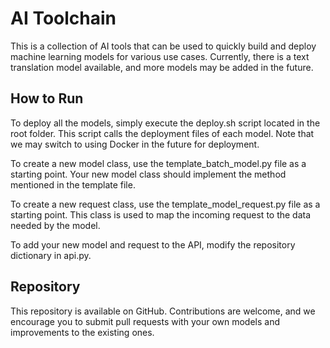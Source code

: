 # AI Toolchain
This is a collection of AI tools that can be used to quickly build and deploy machine learning models for various use cases. Currently, there is a text translation model available, and more models may be added in the future.

## How to Run
To deploy all the models, simply execute the deploy.sh script located in the root folder. This script calls the deployment files of each model. Note that we may switch to using Docker in the future for deployment.

To create a new model class, use the template_batch_model.py file as a starting point. Your new model class should implement the method mentioned in the template file.

To create a new request class, use the template_model_request.py file as a starting point. This class is used to map the incoming request to the data needed by the model.

To add your new model and request to the API, modify the repository dictionary in api.py.

## Repository
This repository is available on GitHub. Contributions are welcome, and we encourage you to submit pull requests with your own models and improvements to the existing ones.
